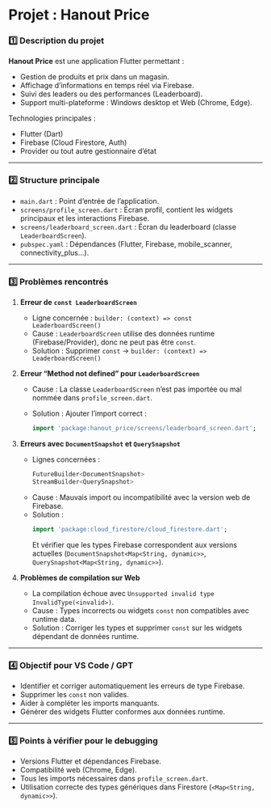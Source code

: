 # Projet : Hanout Price

### 1️⃣ Description du projet

**Hanout Price** est une application Flutter permettant :

*   Gestion de produits et prix dans un magasin.
*   Affichage d’informations en temps réel via Firebase.
*   Suivi des leaders ou des performances (Leaderboard).
*   Support multi-plateforme : Windows desktop et Web (Chrome, Edge).

Technologies principales :

*   Flutter (Dart)
*   Firebase (Cloud Firestore, Auth)
*   Provider ou tout autre gestionnaire d’état

---

### 2️⃣ Structure principale

*   `main.dart` : Point d’entrée de l’application.
*   `screens/profile_screen.dart` : Écran profil, contient les widgets principaux et les interactions Firebase.
*   `screens/leaderboard_screen.dart` : Écran du leaderboard (classe `LeaderboardScreen`).
*   `pubspec.yaml` : Dépendances (Flutter, Firebase, mobile_scanner, connectivity_plus…).

---

### 3️⃣ Problèmes rencontrés

1.  **Erreur de `const LeaderboardScreen`**

    *   Ligne concernée : `builder: (context) => const LeaderboardScreen()`
    *   Cause : `LeaderboardScreen` utilise des données runtime (Firebase/Provider), donc ne peut pas être `const`.
    *   Solution : Supprimer `const` → `builder: (context) => LeaderboardScreen()`

2.  **Erreur “Method not defined” pour `LeaderboardScreen`**

    *   Cause : La classe `LeaderboardScreen` n’est pas importée ou mal nommée dans `profile_screen.dart`.
    *   Solution : Ajouter l’import correct :

        ```dart
        import 'package:hanout_price/screens/leaderboard_screen.dart';
        ```

3.  **Erreurs avec `DocumentSnapshot` et `QuerySnapshot`**

    *   Lignes concernées :
        ```dart
        FutureBuilder<DocumentSnapshot>
        StreamBuilder<QuerySnapshot>
        ```
    *   Cause : Mauvais import ou incompatibilité avec la version web de Firebase.
    *   Solution :
        ```dart
        import 'package:cloud_firestore/cloud_firestore.dart';
        ```
        Et vérifier que les types Firebase correspondent aux versions actuelles (`DocumentSnapshot<Map<String, dynamic>>`, `QuerySnapshot<Map<String, dynamic>>`).

4.  **Problèmes de compilation sur Web**
    *   La compilation échoue avec `Unsupported invalid type InvalidType(<invalid>)`.
    *   Cause : Types incorrects ou widgets `const` non compatibles avec runtime data.
    *   Solution : Corriger les types et supprimer `const` sur les widgets dépendant de données runtime.

---

### 4️⃣ Objectif pour VS Code / GPT

*   Identifier et corriger automatiquement les erreurs de type Firebase.
*   Supprimer les `const` non valides.
*   Aider à compléter les imports manquants.
*   Générer des widgets Flutter conformes aux données runtime.

---

### 5️⃣ Points à vérifier pour le debugging

*   Versions Flutter et dépendances Firebase.
*   Compatibilité web (Chrome, Edge).
*   Tous les imports nécessaires dans `profile_screen.dart`.
*   Utilisation correcte des types génériques dans Firestore (`<Map<String, dynamic>>`).